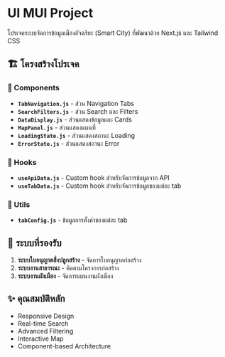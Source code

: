 # UI MUI Project

โปรเจคระบบจัดการข้อมูลเมืองอัจฉริยะ (Smart City) ที่พัฒนาด้วย Next.js และ Tailwind CSS

## 🏗️ โครงสร้างโปรเจค

### 📁 Components
- **`TabNavigation.js`** - ส่วน Navigation Tabs
- **`SearchFilters.js`** - ส่วน Search และ Filters
- **`DataDisplay.js`** - ส่วนแสดงข้อมูลและ Cards
- **`MapPanel.js`** - ส่วนแสดงแผนที่
- **`LoadingState.js`** - ส่วนแสดงสถานะ Loading
- **`ErrorState.js`** - ส่วนแสดงสถานะ Error

### 📁 Hooks
- **`useApiData.js`** - Custom hook สำหรับจัดการข้อมูลจาก API
- **`useTabData.js`** - Custom hook สำหรับจัดการข้อมูลของแต่ละ tab

### 📁 Utils
- **`tabConfig.js`** - ข้อมูลการตั้งค่าของแต่ละ tab

## 🚀 ระบบที่รองรับ

1. **ระบบใบอนุญาตสิ่งปลูกสร้าง** - จัดการใบอนุญาตก่อสร้าง
2. **ระบบงานสาธารณะ** - ติดตามโครงการก่อสร้าง
3. **ระบบงานผังเมือง** - จัดการแผนงานผังเมือง

## ✨ คุณสมบัติหลัก

- Responsive Design
- Real-time Search
- Advanced Filtering
- Interactive Map
- Component-based Architecture 